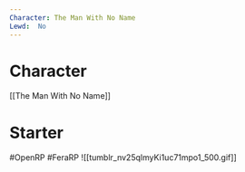 ```yaml
---
Character: The Man With No Name
Lewd:  No
---
```

# Character
[[The Man With No Name]]

# Starter


#OpenRP #FeraRP
![[tumblr_nv25qlmyKi1uc71mpo1_500.gif]]
